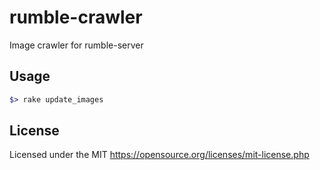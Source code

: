 # rumble-crawler
Image crawler for rumble-server

## Usage
```ruby
$> rake update_images
```

## License
Licensed under the MIT
https://opensource.org/licenses/mit-license.php
